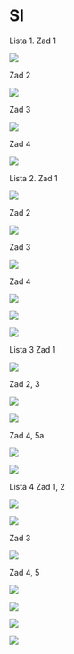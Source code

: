 # SI
Lista 1.
Zad 1

![](https://paper-attachments.dropbox.com/s_7178F041E6E890171CDCED48763251B20166B3618CAAAFACCA192CCBA0A26985_1557569564082_IMG_1531.JPG)


Zad 2

![](https://paper-attachments.dropbox.com/s_7178F041E6E890171CDCED48763251B20166B3618CAAAFACCA192CCBA0A26985_1557569572855_IMG_1532.JPG)


Zad 3

![](https://paper-attachments.dropbox.com/s_7178F041E6E890171CDCED48763251B20166B3618CAAAFACCA192CCBA0A26985_1557569594655_IMG_1533.JPG)


Zad 4

![](https://paper-attachments.dropbox.com/s_7178F041E6E890171CDCED48763251B20166B3618CAAAFACCA192CCBA0A26985_1557569759683_IMG_1487.JPG)


Lista 2.
Zad 1

![](https://lh6.googleusercontent.com/U2M6C79SEZDDEdXO2GZSgl4uJdsQxCKUFN1T4Zmg8AaYDxnJWvDgpCBng2Oi9wxjpMo0dg-PYHaJa173iOUiCXa4hKid9zrBD938Mf2651sql03y0_saFbTPZ1AOWHkuYMCZhoAM)


Zad 2

![](https://lh3.googleusercontent.com/rvZJC4ZjRKAXHf_-TmKrVtWCdxNGRlChgqKsrvqNAIXhIWl1J-CxmY2WYCHR2OkEn2f-jaeZID7NCJde6ycZm88x7r5x8FDhVEYyrUeL4_OYvf3uRJVNIJyV-zmjc-R8pB-u1EJE)


Zad 3


![](https://paper-attachments.dropbox.com/s_B6BC3F6505300498D09B9149F15124F315890BCFDC05298D82CE17BCF0422F97_1557569521579_image.png)




Zad 4

![](https://paper-attachments.dropbox.com/s_7178F041E6E890171CDCED48763251B20166B3618CAAAFACCA192CCBA0A26985_1557569618218_IMG_1534.JPG)

![](https://paper-attachments.dropbox.com/s_7178F041E6E890171CDCED48763251B20166B3618CAAAFACCA192CCBA0A26985_1557569625767_IMG_1535.JPG)

![](https://paper-attachments.dropbox.com/s_7178F041E6E890171CDCED48763251B20166B3618CAAAFACCA192CCBA0A26985_1557569772783_IMG_1508.JPG)



Lista 3
Zad 1

![](https://paper-attachments.dropbox.com/s_B6BC3F6505300498D09B9149F15124F315890BCFDC05298D82CE17BCF0422F97_1557569661050_image.png)


Zad 2, 3

![](https://paper-attachments.dropbox.com/s_B6BC3F6505300498D09B9149F15124F315890BCFDC05298D82CE17BCF0422F97_1557569744297_image.png)

![](https://paper-attachments.dropbox.com/s_B6BC3F6505300498D09B9149F15124F315890BCFDC05298D82CE17BCF0422F97_1557569783030_image.png)


Zad 4, 5a


![](https://paper-attachments.dropbox.com/s_B6BC3F6505300498D09B9149F15124F315890BCFDC05298D82CE17BCF0422F97_1557570034750_image.png)

![](https://paper-attachments.dropbox.com/s_B6BC3F6505300498D09B9149F15124F315890BCFDC05298D82CE17BCF0422F97_1557570054317_image.png)





Lista 4
Zad 1, 2

![](https://paper-attachments.dropbox.com/s_7178F041E6E890171CDCED48763251B20166B3618CAAAFACCA192CCBA0A26985_1557569910995_IMG_6923.JPG)

![](https://paper-attachments.dropbox.com/s_7178F041E6E890171CDCED48763251B20166B3618CAAAFACCA192CCBA0A26985_1557569908610_IMG_6924.JPG)


Zad 3

![](https://paper-attachments.dropbox.com/s_7178F041E6E890171CDCED48763251B20166B3618CAAAFACCA192CCBA0A26985_1557569906113_IMG_6926.JPG)


Zad 4, 5

![](https://paper-attachments.dropbox.com/s_7178F041E6E890171CDCED48763251B20166B3618CAAAFACCA192CCBA0A26985_1557569903046_IMG_6927.JPG)

![](https://paper-attachments.dropbox.com/s_7178F041E6E890171CDCED48763251B20166B3618CAAAFACCA192CCBA0A26985_1557569897644_IMG_6928.JPG)



![](https://paper-attachments.dropbox.com/s_7178F041E6E890171CDCED48763251B20166B3618CAAAFACCA192CCBA0A26985_1557928352911_image.png)

![](https://paper-attachments.dropbox.com/s_7178F041E6E890171CDCED48763251B20166B3618CAAAFACCA192CCBA0A26985_1557929472574_IMG_1541.JPG)



